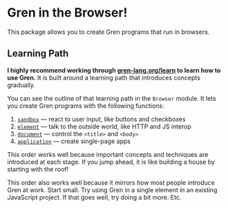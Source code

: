 # Gren in the Browser!

This package allows you to create Gren programs that run in browsers.


## Learning Path

**I highly recommend working through [gren-lang.org/learn][guide] to learn how to use Gren.** It is built around a learning path that introduces concepts gradually.

[guide]: https://gren-lang.org/learn

You can see the outline of that learning path in the `Browser` module. It lets you create Gren programs with the following functions:

  1. [`sandbox`](https://package.elm-lang.org/packages/elm/browser/latest/Browser#sandbox) &mdash; react to user input, like buttons and checkboxes
  2. [`element`](https://package.elm-lang.org/packages/elm/browser/latest/Browser#element) &mdash; talk to the outside world, like HTTP and JS interop
  3. [`document`](https://package.elm-lang.org/packages/elm/browser/latest/Browser#document) &mdash; control the `<title>` and `<body>`
  4. [`application`](https://package.elm-lang.org/packages/elm/browser/latest/Browser#application) &mdash; create single-page apps

This order works well because important concepts and techniques are introduced at each stage. If you jump ahead, it is like building a house by starting with the roof!

This order also works well because it mirrors how most people introduce Gren at work. Start small. Try using Gren in a single element in an existing JavaScript project. If that goes well, try doing a bit more. Etc.
